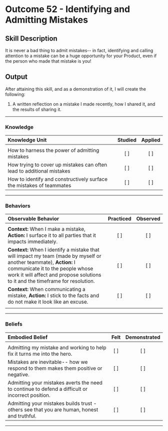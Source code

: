 # Outcome 52 - Identifying and Admitting Mistakes

## Skill Description

It is never a bad thing to admit mistakes-- in fact, identifying and calling attention to a mistake can be a huge opportunity for your Product, even if the person who made that mistake is you!

## Output

After attaining this skill, and as a demonstration of it, I will create the following:
1. A written reflection on a mistake I made recently, how I shared it, and the results of sharing it. 

---

### Knowledge

| Knowledge Unit | Studied | Applied |
|:---|:---:|:---:|
| | | |
| How to harness the power of admitting mistakes | [ ] | [ ] |
| How trying to cover up mistakes can often lead to additional mistakes | [ ] | [ ] |
| How to identify and constructively surface the mistakes of teammates | [ ] | [ ] |


---

### Behaviors

| Observable Behavior | Practiced | Observed |
|:---|:---:|:---:|
| | | |
| **Context:** When I make a mistake, **Action:** I surface it to all parties that it impacts immediately.  |[ ]  |[ ]  |
| **Context:** When I identify a mistake that will impact my team (made by myself or another teammate), **Action:** I communicate it to the people whose work it will affect and propose solutions to it and the timeframe for resolution. | [ ]  |[ ] |
| **Context:** When communicating a mistake, **Action:** I stick to the facts and do not make it look like an excuse. | [ ]  | [ ] |
| | | |

---

### Beliefs


| Embodied Belief | Felt | Demonstrated |
|:---|:---:|:---:|
| | | |
| Admitting my mistake and working to help fix it turns me into the hero. | [ ] | [ ] |
| Mistakes are inevitable-- how we respond to them makes them positive or negative. | [ ] | [ ] |
| Admitting your mistakes averts the need to continue to defend a difficult or incorrect position.| [ ] | [ ] |
| Admitting your mistakes builds trust - others see that you are human, honest and truthful.| [ ] | [ ] |
---
